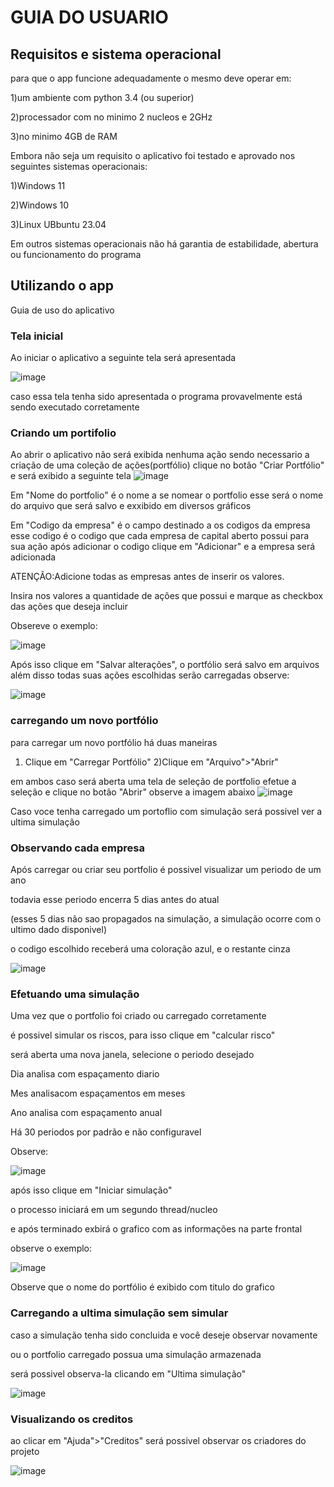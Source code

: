 <h1>GUIA DO USUARIO</h1>
<h2>Requisitos e sistema operacional</h2>
para que o app funcione adequadamente o mesmo deve operar em:

1)um ambiente com python 3.4 (ou superior)

2)processador com no minimo 2 nucleos e 2GHz
   
3)no minimo 4GB de RAM

Embora não seja um requisito o aplicativo foi testado e aprovado
nos seguintes sistemas operacionais:

1)Windows 11

2)Windows 10

3)Linux UBbuntu 23.04

Em outros sistemas operacionais não há garantia de 
estabilidade, abertura ou funcionamento do programa

<h2>Utilizando o app</h2>
Guia de uso do aplicativo
<h3>Tela inicial</h3>

Ao iniciar o aplicativo a seguinte tela será apresentada

![image](https://github.com/emiliobrazil/portfolio_analysis/assets/128740531/35ca9125-f8d3-44fc-a9c5-9b7aa83b48ba)

caso essa tela tenha sido apresentada o programa
provavelmente está sendo executado corretamente

<h3>Criando um portifolio</h3>

Ao abrir o aplicativo não será exibida nenhuma ação
sendo necessario a criação de uma coleção de ações(portfólio)
clique no botão "Criar Portfólio" e será exibido a seguinte tela
![image](https://github.com/emiliobrazil/portfolio_analysis/assets/128740531/d4ac8550-170d-4774-bb29-7ecb8bd14674)

Em "Nome do portfolio" é o nome a se nomear o portfolio
esse será o nome do arquivo que será salvo e exxibido em diversos gráficos

Em "Codigo da empresa" é o campo destinado a os codigos da empresa
esse codigo é o codigo que cada empresa de capital aberto possui para sua ação
após adicionar o codigo clique em "Adicionar" e a empresa será adicionada

ATENÇÃO:Adicione todas as empresas antes de inserir os valores.

Insira nos valores a quantidade de ações que possui
e marque as checkbox das ações que deseja incluir

Obsereve o exemplo:

![image](https://github.com/emiliobrazil/portfolio_analysis/assets/128740531/85e5c78f-65de-4690-90b4-8b72bab3168c)

Após isso clique em "Salvar alterações", o portfólio será salvo em arquivos
além disso todas suas ações escolhidas serão carregadas
observe:

![image](https://github.com/emiliobrazil/portfolio_analysis/assets/128740531/fd23195f-4c47-42a6-bd6f-fbeca6e08fb8)

<h3>carregando um novo portfólio</h3>
  
para carregar um novo portfólio há duas maneiras
1) Clique em "Carregar Portfólio"
2)Clique em "Arquivo">"Abrir"

em ambos caso será aberta uma tela de seleção de portfolio
efetue a seleção e clique no botão "Abrir"
observe a imagem abaixo
![image](https://github.com/emiliobrazil/portfolio_analysis/assets/128740531/0b2b3a77-16dd-4d66-9e3f-b2a246e05f6a)

Caso voce tenha carregado um portoflio com simulação será possivel ver a ultima simulação

<h3>Observando cada empresa</h3>

Após carregar ou criar seu portfolio é possivel visualizar um periodo de um ano

todavia esse periodo encerra 5 dias antes do atual

(esses 5 dias não sao propagados na simulação, a simulação ocorre com o ultimo dado disponivel)

o codigo escolhido receberá uma coloração azul, e o restante cinza

![image](https://github.com/emiliobrazil/portfolio_analysis/assets/128740531/cc134cd2-5e42-4c2c-9aee-8da174578890)

<h3>Efetuando uma simulação</h3>

Uma vez que o portfolio foi criado ou carregado corretamente

é possivel simular os riscos, para isso clique em "calcular risco"


será aberta uma nova janela, selecione o periodo desejado



Dia analisa com espaçamento diario

Mes analisacom espaçamentos em meses

Ano analisa com espaçamento anual

Há 30 periodos por padrão e não configuravel

Observe:

![image](https://github.com/emiliobrazil/portfolio_analysis/assets/128740531/e267d2f4-0094-444a-97dd-340ee557fa7c)

após isso clique em "Iniciar simulação"

o processo iniciará em um segundo thread/nucleo

e após terminado exbirá o grafico com as informações na parte frontal


observe o exemplo:

![image](https://github.com/emiliobrazil/portfolio_analysis/assets/128740531/96decb51-3363-4920-ac10-de707948be60)


Observe que o nome do portfólio é exibido com titulo do grafico

<h3>Carregando a ultima simulação sem simular</h3>

caso a simulação tenha sido concluida e você deseje observar novamente

ou o portfolio carregado possua uma simulação armazenada 

será possivel observa-la clicando em "Ultima simulação"

![image](https://github.com/emiliobrazil/portfolio_analysis/assets/128740531/5a050f4c-d92a-42d2-b5fa-79ea7563fb24)


<h3>Visualizando os creditos</h3>

ao clicar em "Ajuda">"Creditos" será possivel observar os criadores do projeto


![image](https://github.com/emiliobrazil/portfolio_analysis/assets/128740531/002b1875-030d-4c9f-931c-62bc720b14f1)











